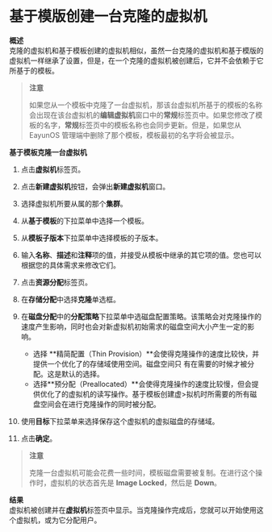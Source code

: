 # 基于模版创建一台克隆的虚拟机

**概述**<br/>
克隆的虚拟机和基于模板创建的虚拟机相似，虽然一台克隆的虚拟机和基于模版的虚拟机一样继承了设置，但是，在一个克隆的虚拟机被创建后，它并不会依赖于它所基于的模板。

> **注意**
>
> 如果您从一个模板中克隆了一台虚拟机，那该台虚拟机所基于的模板的名称会出现在该台虚拟机的**编辑虚拟机**窗口中的**常规**标签页中。如果您修改了模板的名字，**常规**标签页中的模板名称也会同步更新。但是，如果您从 EayunOS 管理端中删除了那个模板，模板最初的名字将会被显示。

**基于模板克隆一台虚拟机**

1. 点击**虚拟机**标签页。

2. 点击**新建虚拟机**按钮，会弹出**新建虚拟机**窗口。

3. 选择虚拟机所要从属的那个**集群**。

4. 从**基于模板**的下拉菜单中选择一个模板。

5. 从**模板子版本**下拉菜单中选择模板的子版本。

6. 输入**名称**、**描述**和**注释**项的值，并接受从模板中继承的其它项的值。您也可以根据您的具体需求来修改它们。

7. 点击**资源分配**标签页。

8. 在**存储分配**中选择**克隆**单选框。

9. 在**磁盘分配**中的**分配策略**下拉菜单中选磁盘配置策略。该策略会对克隆操作的速度产生影响，同时也会对新虚拟机初始需求的磁盘空间大小产生一定的影响。
   * 选择 **精简配置（Thin Provision）**会使得克隆操作的速度比较快，并提供一个优化了的存储域使用空间。磁盘空间只
有在需要的时候才被分配。这是默认的选择。
   * 选择**预分配（Preallocated）**会使得克隆操作的速度比较慢，但会提供优化了的虚拟机的读写操作。基于模板创建虚>拟机时所需要的所有磁盘空间会在进行克隆操作的同时被分配。

10. 使用**目标**下拉菜单来选择保存这个虚拟机的虚拟磁盘的存储域。

11. 点击**确定**。

> **注意**
>
> 克隆一台虚拟机可能会花费一些时间，模板磁盘需要被复制。在进行这个操作时，虚拟机的状态首先是 **Image Locked**，然后是 **Down**。

**结果**<br/>
虚拟机被创建并在**虚拟机**标签页中显示。当克隆操作完成后，您就可以开始使用这个虚拟机，或为它分配用户。
